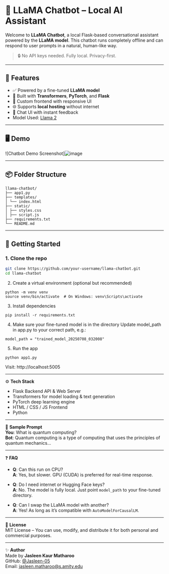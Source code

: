 # 🤖 LLaMA Chatbot – Local AI Assistant

Welcome to **LLaMA Chatbot**, a local Flask-based conversational assistant powered by the **LLaMA model**. This chatbot runs completely offline and can respond to user prompts in a natural, human-like way.

> 🔒 No API keys needed. Fully local. Privacy-first.

---

## 🧠 Features

- ✅ Powered by a fine-tuned **LLaMA model**
- 🧩 Built with **Transformers**, **PyTorch**, and **Flask**
- 🎨 Custom frontend with responsive UI
- 🌐 Supports **local hosting** without internet
- 💬 Chat UI with instant feedback
- Model Used: [Llama 2](https://huggingface.co/meta-llama/Llama-2-7b-chat-hf)

---

## 🖥️ Demo

![Chatbot Demo Screenshot]![image](https://github.com/user-attachments/assets/037db4d1-ecce-4fc8-acad-1bcf61d2e509)



---

## 📦 Folder Structure
```
llama-chatbot/
├── app1.py
├── templates/
│ └── index.html
├── static/
│ ├── styles.css
│ ├── script.js
├── requirements.txt
└── README.md
```

---

## 🚀 Getting Started

### 1. Clone the repo

```bash
git clone https://github.com/your-username/llama-chatbot.git
cd llama-chatbot
```
2. Create a virtual environment (optional but recommended)
```
python -m venv venv
source venv/bin/activate  # On Windows: venv\Scripts\activate
```
3. Install dependencies
```
pip install -r requirements.txt
```
4. Make sure your fine-tuned model is in the directory
Update model_path in app.py to your correct path, e.g.:
```
model_path = "trained_model_20250708_032008"
```
5. Run the app
```
python app1.py
```
Visit: http://localhost:5005

---

⚙️ **Tech Stack**  
- Flask Backend API & Web Server  
- Transformers for model loading & text generation  
- PyTorch deep learning engine  
- HTML / CSS / JS Frontend
- Python

---

🧪 **Sample Prompt**  
**You**: What is quantum computing?  
**Bot**: Quantum computing is a type of computing that uses the principles of quantum mechanics...

---

❓ **FAQ**  
- **Q**: Can this run on CPU?  
  **A**: Yes, but slower. GPU (CUDA) is preferred for real-time response.

- **Q**: Do I need internet or Hugging Face keys?  
  **A**: No. The model is fully local. Just point `model_path` to your fine-tuned directory.

- **Q**: Can I swap the LLaMA model with another?  
  **A**: Yes! As long as it’s compatible with `AutoModelForCausalLM`.

---

📄 **License**  
MIT License – You can use, modify, and distribute it for both personal and commercial purposes.

---

✨ **Author**  
Made by **Jasleen Kaur Matharoo**  
GitHub: [@Jasleen-05](https://github.com/Jasleen-05)  
Email: [jasleen.matharoo@s.amity.edu](mailto:jasleen.matharoo@s.amity.edu)
